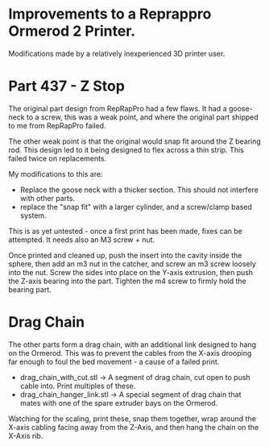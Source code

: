 # Improvements to a Reprappro Ormerod 2 Printer.

Modifications made by a relatively inexperienced 3D printer user.

# Part 437 - Z Stop

The original part design from RepRapPro had a few flaws. It had a goose-neck to a screw, this was a weak point, and where the original part shipped to me from RepRapPro failed. 

The other weak point is that the original would snap fit around the Z bearing rod. This design led to it being designed to flex across a thin strip. This failed twice on replacements. 

My modifications to this are:
* Replace the goose neck with a thicker section. This should not interfere with other parts.
* replace the "snap fit" with a larger cylinder, and a screw/clamp based system.

This is as yet untested - once a first print has been made, fixes can be attempted.
It needs also an M3 screw + nut.

Once printed and cleaned up, push the insert into the cavity inside the sphere, then add an m3 nut in the catcher, and screw an m3 screw loosely into the nut. Screw the sides into place on the Y-axis extrusion, then push the Z-axis bearing into the part. Tighten the m4 screw to firmly hold the bearing part.

# Drag Chain

The other parts form a drag chain, with an additional link designed to hang on the Ormerod. This was to prevent the cables from the X-axis drooping far enough to foul the bed movement - a cause of a failed print.

* drag_chain_with_cut.stl -> A segment of drag chain, cut open to push cable into. Print multiples of these.
* drag_chain_hanger_link.stl -> A special segment of drag chain that mates with one of the spare extruder bays on the Ormerod.

Watching for the scaling, print these, snap them together, wrap around the X-axis cabling facing away from the Z-Axis, and then hang the chain on the X-Axis rib.
